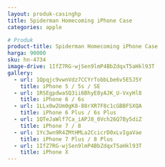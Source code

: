 ```yaml
---
layout: produk-casinghp
title: Spiderman Homecoming iPhone Case
categories: apple

# Produk
product-title: Spiderman Homecoming iPhone Case
harga: 90000
sku: hn-4734
image-drive: 1IfZ7RG-wjSen9lmP4BbZdqxT5aHkl93T
gallery:
  - url: 1Qpqjc9vwnVdz7CCYrTobbLbe6v5E5J5Y
    title: iPhone 5 / 5s / SE
  - url: 1RSEgpdwaSQ3ii6BhyE8yAJK_U-VxyHl8
    title: iPhone 6 / 6s
  - url: 1LLx0w2Um0gK8-88rXR7F8c1cGBBFSXQA
    title: iPhone 6 Plus / 6s Plus
  - url: 1QTeJaWlf7Ca_iAPJ8_0Vch26Q7By5diZ
    title: iPhone 7 / 8
  - url: 1Yc3wn9R4ZMtHMLa2CcicrD0xLvIgaVae
    title: iPhone 7 Plus / 8 Plus
  - url: 1IfZ7RG-wjSen9lmP4BbZdqxT5aHkl93T
    title: iPhone X
---
```

